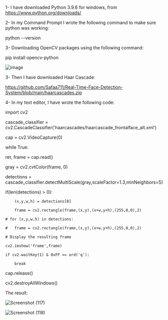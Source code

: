 1- I have downloaded Python 3.9.6 for windows, from https://www.python.org/downloads/

2- In my Command Prompt I wrote the following command to make sure python was working:

python --version 

3- Downloading OpenCV packages using the following command:

pip install opencv-python

![image](https://user-images.githubusercontent.com/85526390/128372318-fdf27c0f-4d25-4907-ab74-33f808660fe5.png)

3- Then I have downloaded Haar Cascade:

https://github.com/Safaa711/Real-Time-Face-Detection-System/blob/main/haarcascades.zip

4- In my text editor, I have wrote the following code: 

import cv2

cascade_classifier = cv2.CascadeClassifier('haarcascades/haarcascade_frontalface_alt.xml')

cap = cv2.VideoCapture(0)

while True:
   
   ret, frame = cap.read()
  
  gray = cv2.cvtColor(frame, 0)
   
   detections = cascade_classifier.detectMultiScale(gray,scaleFactor=1.3,minNeighbors=5)
  
  if(len(detections) > 0):
    
        (x,y,w,h) = detections[0]
        
        frame = cv2.rectangle(frame,(x,y),(x+w,y+h),(255,0,0),2)

    # for (x,y,w,h) in detections:
    
    # 	frame = cv2.rectangle(frame,(x,y),(x+w,y+h),(255,0,0),2)

    # Display the resulting frame
    
    cv2.imshow('frame',frame)
    
    if cv2.waitKey(1) & 0xFF == ord('q'):
    
        break
        
cap.release()

cv2.destroyAllWindows()

The result:

![Screenshot (117)](https://user-images.githubusercontent.com/85526390/128439288-6ad7833f-c0a9-4b77-9baa-1af01fa6d767.png)

![Screenshot (118)](https://user-images.githubusercontent.com/85526390/128439316-23d409fa-2c9b-465b-8046-b84af0c432e8.png)











